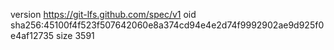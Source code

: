 version https://git-lfs.github.com/spec/v1
oid sha256:45100f4f523f507642060e8a374cd94e4e2d74f9992902ae9d925f0e4af12735
size 3591
